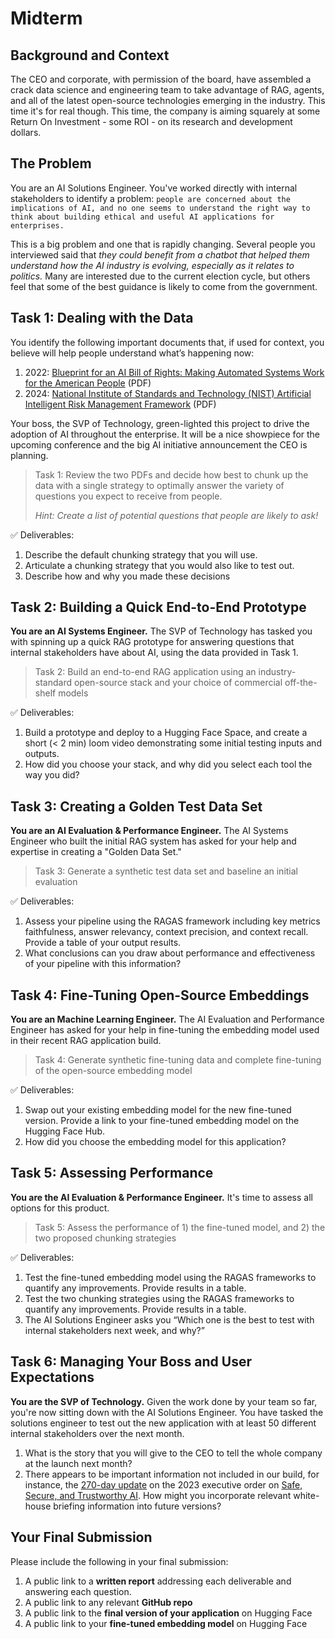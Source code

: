 # Midterm

## Background and Context
The CEO and corporate, with permission of the board, have assembled a crack data science and engineering team to take advantage of RAG, agents, and all of the latest open-source technologies emerging in the industry.  This time it's for real though.  This time, the company is aiming squarely at some Return On Investment - some ROI - on its research and development dollars.


## The Problem
You are an AI Solutions Engineer.  You've worked directly with internal stakeholders to identify a problem: `people are concerned about the implications of AI, and no one seems to understand the right way to think about building ethical and useful AI applications for enterprises.`

This is a big problem and one that is rapidly changing.  Several people you interviewed said that *they could benefit from a chatbot that helped them understand how the AI industry is evolving, especially as it relates to politics.*  Many are interested due to the current election cycle, but others feel that some of the best guidance is likely to come from the government.


## Task 1: Dealing with the Data
You identify the following important documents that, if used for context, you believe will help people understand what’s happening now:
1. 2022: [Blueprint for an AI Bill of Rights: Making Automated Systems Work for the American People](https://www.whitehouse.gov/wp-content/uploads/2022/10/Blueprint-for-an-AI-Bill-of-Rights.pdf) (PDF)
2. 2024: [National Institute of Standards and Technology (NIST) Artificial Intelligent Risk Management Framework](https://nvlpubs.nist.gov/nistpubs/ai/NIST.AI.600-1.pdf) (PDF)

Your boss, the SVP of Technology, green-lighted this project to drive the adoption of AI throughout the enterprise.  It will be a nice showpiece for the upcoming conference and the big AI initiative announcement the CEO is planning.

> Task 1: Review the two PDFs and decide how best to chunk up the data with a single strategy to optimally answer the variety of questions you expect to receive from people.
>
> *Hint: Create a list of potential questions that people are likely to ask!*

✅ Deliverables:
1. Describe the default chunking strategy that you will use.
2. Articulate a chunking strategy that you would also like to test out.
3. Describe how and why you made these decisions


## Task 2: Building a Quick End-to-End Prototype
**You are an AI Systems Engineer.**  The SVP of Technology has tasked you with spinning up a quick RAG prototype for answering questions that internal stakeholders have about AI, using the data provided in Task 1.

> Task 2: Build an end-to-end RAG application using an industry-standard open-source stack and your choice of commercial off-the-shelf models

✅ Deliverables:
1. Build a prototype and deploy to a Hugging Face Space, and create a short (< 2 min) loom video demonstrating some initial testing inputs and outputs.
2. How did you choose your stack, and why did you select each tool the way you did?


## Task 3: Creating a Golden Test Data Set
**You are an AI Evaluation & Performance Engineer.**  The AI Systems Engineer who built the initial RAG system has asked for your help and expertise in creating a "Golden Data Set."

> Task 3: Generate a synthetic test data set and baseline an initial evaluation

✅ Deliverables:
1. Assess your pipeline using the RAGAS framework including key metrics faithfulness, answer relevancy, context precision, and context recall.  Provide a table of your output results.
2. What conclusions can you draw about performance and effectiveness of your pipeline with this information?


## Task 4: Fine-Tuning Open-Source Embeddings
**You are an Machine Learning Engineer.**  The AI Evaluation and Performance Engineer has asked for your help in fine-tuning the embedding model used in their recent RAG application build.

> Task 4: Generate synthetic fine-tuning data and complete fine-tuning of the open-source embedding model

✅ Deliverables:
1. Swap out your existing embedding model for the new fine-tuned version.  Provide a link to your fine-tuned embedding model on the Hugging Face Hub.
2. How did you choose the embedding model for this application?


## Task 5: Assessing Performance
**You are the AI Evaluation & Performance Engineer.**  It's time to assess all options for this product.

> Task 5: Assess the performance of 1) the fine-tuned model, and 2) the two proposed chunking strategies

✅ Deliverables:
1. Test the fine-tuned embedding model using the RAGAS frameworks to quantify any improvements.  Provide results in a table.
2. Test the two chunking strategies using the RAGAS frameworks to quantify any improvements. Provide results in a table.
3. The AI Solutions Engineer asks you “Which one is the best to test with internal stakeholders next week, and why?”


## Task 6: Managing Your Boss and User Expectations
**You are the SVP of Technology.**  Given the work done by your team so far, you're now sitting down with the AI Solutions Engineer.  You have tasked the solutions engineer to test out the new application with at least 50 different internal stakeholders over the next month.
1. What is the story that you will give to the CEO to tell the whole company at the launch next month?
2. There appears to be important information not included in our build, for instance, the [270-day update](https://www.whitehouse.gov/briefing-room/statements-releases/2024/07/26/fact-sheet-biden-harris-administration-announces-new-ai-actions-and-receives-additional-major-voluntary-commitment-on-ai/) on the 2023 executive order on [Safe, Secure, and Trustworthy AI](https://www.whitehouse.gov/briefing-room/presidential-actions/2023/10/30/executive-order-on-the-safe-secure-and-trustworthy-development-and-use-of-artificial-intelligence/).  How might you incorporate relevant white-house briefing information into future versions?


## Your Final Submission
Please include the following in your final submission:
1. A public link to a **written report** addressing each deliverable and answering each question.
2. A public link to any relevant **GitHub repo**
3. A public link to the **final version of your application** on Hugging Face
4. A public link to your **fine-tuned embedding model** on Hugging Face
